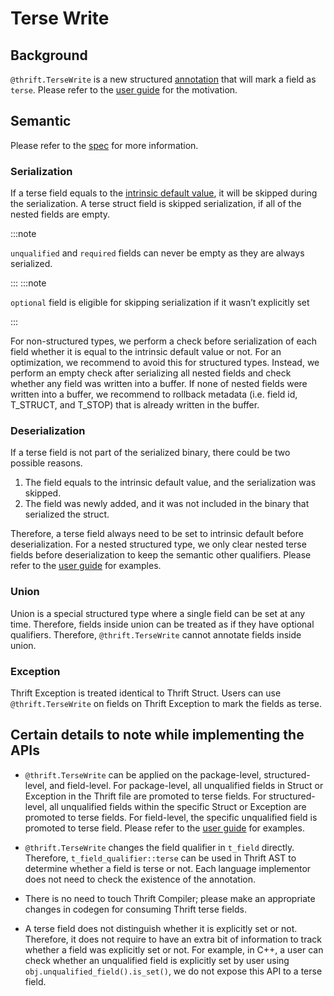 # Terse Write

## Background

`@thrift.TerseWrite` is a new structured [annotation](../idl/annotations#thrift-annotations) that will mark a field as `terse`.  Please refer to the [user guide](../features/terse-write) for the motivation.

## Semantic

Please refer to the [spec](../idl/field-qualifiers#fields-annotated-with-thrifttersewrite) for more information.

### Serialization

If a terse field equals to the [intrinsic default value](../idl/#default-values), it will be skipped during the serialization.  A terse struct field is skipped serialization, if all of the nested fields are empty.


:::note

`unqualified` and `required` fields can never be empty as they are always serialized.

:::
:::note

`optional` field is eligible for skipping serialization if it wasn’t explicitly set

:::

For non-structured types, we perform a check before serialization of each field whether it is equal to the intrinsic default value or not. For an optimization, we recommend to avoid this for structured types. Instead, we perform an empty check after serializing all nested fields and check whether any field was written into a buffer. If none of nested fields were written into a buffer, we recommend to rollback metadata (i.e.  field id, T_STRUCT, and T_STOP) that is already written in the buffer.

### Deserialization

If a terse field is not part of the serialized binary, there could be two possible reasons.

1. The field equals to the intrinsic default value, and the serialization was skipped.
2. The field was newly added, and it was not included in the binary that serialized the struct.

Therefore, a terse field always need to be set to intrinsic default before deserialization. For a nested structured type, we only clear nested terse fields before deserialization to keep the semantic other qualifiers. Please refer to the [user guide](../features/terse-write/#custom-default) for examples.



### Union

Union is a special structured type where a single field can be set at any time. Therefore, fields inside union can be treated as if they have optional qualifiers. Therefore, `@thrift.TerseWrite` cannot annotate fields inside union.

### Exception

Thrift Exception is treated identical to Thrift Struct. Users can use `@thrift.TerseWrite` on fields on Thrift Exception to mark the fields as terse.

## Certain details to note while implementing the APIs

* `@thrift.TerseWrite` can be applied on the package-level, structured-level, and field-level. For package-level, all unqualified fields in Struct or Exception in the Thrift file are promoted to terse fields. For structured-level, all unqualified fields within the specific Struct or Exception are promoted to terse fields. For field-level, the specific unqualified field is promoted to terse field. Please refer to the [user guide](../features/terse-write) for examples.

* `@thrift.TerseWrite` changes the field qualifier in `t_field` directly. Therefore, `t_field_qualifier::terse` can be used in Thrift AST to determine whether a field is terse or not. Each language implementor does not need to check the existence of the annotation.
* There is no need to touch Thrift Compiler; please make an appropriate changes in codegen for consuming Thrift terse fields.
* A terse field does not distinguish whether it is explicitly set or not. Therefore, it does not require to have an extra bit of information to track whether a field was explicitly set or not. For example, in C++, a user can check whether an unqualified field is explicitly set by user using `obj.unqualified_field().is_set()`, we do not expose this API to a terse field.
